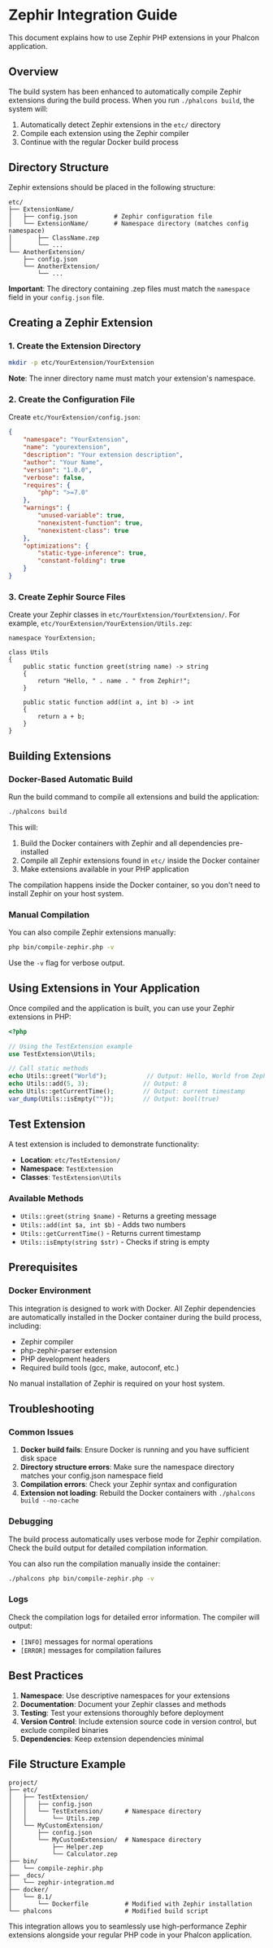 # Zephir Integration Guide

This document explains how to use Zephir PHP extensions in your Phalcon application.

## Overview

The build system has been enhanced to automatically compile Zephir extensions during the build process. When you run `./phalcons build`, the system will:

1. Automatically detect Zephir extensions in the `etc/` directory
2. Compile each extension using the Zephir compiler
3. Continue with the regular Docker build process

## Directory Structure

Zephir extensions should be placed in the following structure:

```
etc/
├── ExtensionName/
│   ├── config.json          # Zephir configuration file
│   └── ExtensionName/       # Namespace directory (matches config namespace)
│       ├── ClassName.zep
│       └── ...
└── AnotherExtension/
    ├── config.json
    └── AnotherExtension/
        └── ...
```

**Important**: The directory containing .zep files must match the `namespace` field in your `config.json` file.

## Creating a Zephir Extension

### 1. Create the Extension Directory

```bash
mkdir -p etc/YourExtension/YourExtension
```

**Note**: The inner directory name must match your extension's namespace.

### 2. Create the Configuration File

Create `etc/YourExtension/config.json`:

```json
{
    "namespace": "YourExtension",
    "name": "yourextension",
    "description": "Your extension description",
    "author": "Your Name",
    "version": "1.0.0",
    "verbose": false,
    "requires": {
        "php": ">=7.0"
    },
    "warnings": {
        "unused-variable": true,
        "nonexistent-function": true,
        "nonexistent-class": true
    },
    "optimizations": {
        "static-type-inference": true,
        "constant-folding": true
    }
}
```

### 3. Create Zephir Source Files

Create your Zephir classes in `etc/YourExtension/YourExtension/`. For example, `etc/YourExtension/YourExtension/Utils.zep`:

```zephir
namespace YourExtension;

class Utils
{
    public static function greet(string name) -> string
    {
        return "Hello, " . name . " from Zephir!";
    }

    public static function add(int a, int b) -> int
    {
        return a + b;
    }
}
```

## Building Extensions

### Docker-Based Automatic Build

Run the build command to compile all extensions and build the application:

```bash
./phalcons build
```

This will:
1. Build the Docker containers with Zephir and all dependencies pre-installed
2. Compile all Zephir extensions found in `etc/` inside the Docker container
3. Make extensions available in your PHP application

The compilation happens inside the Docker container, so you don't need to install Zephir on your host system.

### Manual Compilation

You can also compile Zephir extensions manually:

```bash
php bin/compile-zephir.php -v
```

Use the `-v` flag for verbose output.

## Using Extensions in Your Application

Once compiled and the application is built, you can use your Zephir extensions in PHP:

```php
<?php

// Using the TestExtension example
use TestExtension\Utils;

// Call static methods
echo Utils::greet("World");           // Output: Hello, World from Zephir extension!
echo Utils::add(5, 3);               // Output: 8
echo Utils::getCurrentTime();        // Output: current timestamp
var_dump(Utils::isEmpty(""));        // Output: bool(true)
```

## Test Extension

A test extension is included to demonstrate functionality:

- **Location**: `etc/TestExtension/`
- **Namespace**: `TestExtension`
- **Classes**: `TestExtension\Utils`

### Available Methods

- `Utils::greet(string $name)` - Returns a greeting message
- `Utils::add(int $a, int $b)` - Adds two numbers
- `Utils::getCurrentTime()` - Returns current timestamp
- `Utils::isEmpty(string $str)` - Checks if string is empty

## Prerequisites

### Docker Environment

This integration is designed to work with Docker. All Zephir dependencies are automatically installed in the Docker container during the build process, including:

- Zephir compiler
- php-zephir-parser extension
- PHP development headers
- Required build tools (gcc, make, autoconf, etc.)

No manual installation of Zephir is required on your host system.

## Troubleshooting

### Common Issues

1. **Docker build fails**: Ensure Docker is running and you have sufficient disk space
2. **Directory structure errors**: Make sure the namespace directory matches your config.json namespace field
3. **Compilation errors**: Check your Zephir syntax and configuration
4. **Extension not loading**: Rebuild the Docker containers with `./phalcons build --no-cache`

### Debugging

The build process automatically uses verbose mode for Zephir compilation. Check the build output for detailed compilation information.

You can also run the compilation manually inside the container:

```bash
./phalcons php bin/compile-zephir.php -v
```

### Logs

Check the compilation logs for detailed error information. The compiler will output:
- `[INFO]` messages for normal operations
- `[ERROR]` messages for compilation failures

## Best Practices

1. **Namespace**: Use descriptive namespaces for your extensions
2. **Documentation**: Document your Zephir classes and methods
3. **Testing**: Test your extensions thoroughly before deployment
4. **Version Control**: Include extension source code in version control, but exclude compiled binaries
5. **Dependencies**: Keep extension dependencies minimal

## File Structure Example

```
project/
├── etc/
│   ├── TestExtension/
│   │   ├── config.json
│   │   └── TestExtension/      # Namespace directory
│   │       └── Utils.zep
│   └── MyCustomExtension/
│       ├── config.json
│       └── MyCustomExtension/  # Namespace directory
│           ├── Helper.zep
│           └── Calculator.zep
├── bin/
│   └── compile-zephir.php
├── _docs/
│   └── zephir-integration.md
├── docker/
│   └── 8.1/
│       └── Dockerfile          # Modified with Zephir installation
└── phalcons                    # Modified build script
```

This integration allows you to seamlessly use high-performance Zephir extensions alongside your regular PHP code in your Phalcon application.
